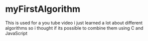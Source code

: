 # myFirstAlgorithm
This is used for a you tube video i just learned a lot about different algorithms so i thought if its possible to combine them using C and JavaScript 
